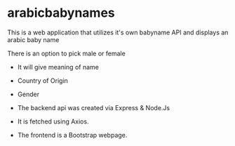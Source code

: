 # arabicbabynames

This is a web application that utilizes it's own babyname API and displays an arabic baby name

There is an option to pick male or female

* It will give meaning of name
* Country of Origin
* Gender

* The backend api was created via Express & Node.Js
* It is fetched using Axios.
* The frontend is a Bootstrap webpage. 
